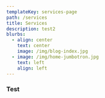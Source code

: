 ```yaml
---
templateKey: services-page
path: /services
title: Services
description: test2
blurbs:
  - align: center
    text: center
    image: /img/blog-index.jpg
  - image: /img/home-jumbotron.jpg
    text: left
    align: left
---
```


### Test
